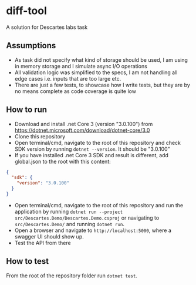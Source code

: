 # diff-tool
A solution for Descartes labs task

## Assumptions
* As task did not specify what kind of storage should be used, I am using in memory storage and I simulate async I/O operations
* All validation logic was simplified to the specs, I am not handling all edge cases i.e. inputs that are too large etc.
* There are just a few tests, to showcase how I write tests, but they are by no means complete as code coverage is quite low

## How to run
* Download and install .net Core 3 (version "3.0.100") from https://dotnet.microsoft.com/download/dotnet-core/3.0
* Clone this repository
* Open terminal/cmd, navigate to the root of this repository and check SDK version by running `dotnet --version`. It should be "3.0.100"
* If you have installed .net Core 3 SDK and result is different, add global.json to the root with this content:
```json
{
  "sdk": {
    "version": "3.0.100"
  }
}
```
* Open terminal/cmd, navigate to the root of this repository and run the application by running `dotnet run --project src/Descartes.Demo/Descartes.Demo.csproj` or navigating to `src/Descartes.Demo/` and running `dotnet run`.
* Open a browser and navigate to `http://localhost:5000`, where a swagger UI should show up. 
* Test the API from there

## How to test
From the root of the repository folder run `dotnet test`.
